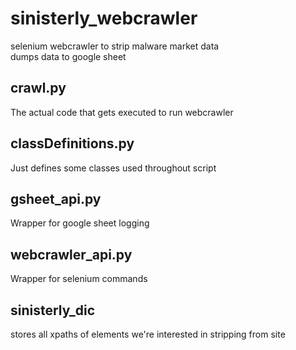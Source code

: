# sinisterly_webcrawler
selenium webcrawler to strip malware market data<br/>
dumps data to google sheet<br/>
## crawl.py
The actual code that gets executed to run webcrawler
## classDefinitions.py
Just defines some classes used throughout script
## gsheet_api.py
Wrapper for google sheet logging
## webcrawler_api.py
Wrapper for selenium commands
## sinisterly_dic
stores all xpaths of elements we're interested in stripping from site
